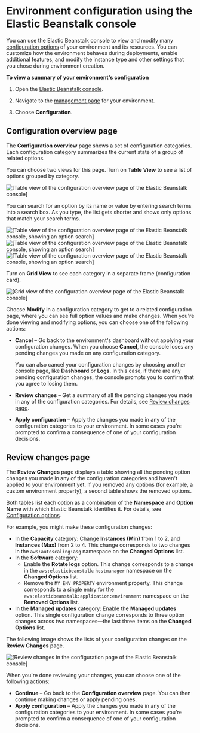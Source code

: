# Environment configuration using the Elastic Beanstalk console<a name="environments-cfg-console"></a>

You can use the Elastic Beanstalk console to view and modify many [configuration options](command-options.md) of your environment and its resources\. You can customize how the environment behaves during deployments, enable additional features, and modify the instance type and other settings that you chose during environment creation\.

**To view a summary of your environment's configuration**

1. Open the [Elastic Beanstalk console](https://console.aws.amazon.com/elasticbeanstalk)\.

1. Navigate to the [management page](environments-console.md) for your environment\.

1. Choose **Configuration**\.

## Configuration overview page<a name="environments-cfg-console.overview"></a>

The **Configuration overview** page shows a set of configuration categories\. Each configuration category summarizes the current state of a group of related options\.

You can choose two views for this page\. Turn on **Table View** to see a list of options grouped by category\.

![\[Table view of the configuration overview page of the Elastic Beanstalk console\]](http://docs.aws.amazon.com/elasticbeanstalk/latest/dg/images/environments-cfg-console.overview.table.png)

You can search for an option by its name or value by entering search terms into a search box\. As you type, the list gets shorter and shows only options that match your search terms\.

![\[Table view of the configuration overview page of the Elastic Beanstalk console, showing an option search\]](http://docs.aws.amazon.com/elasticbeanstalk/latest/dg/images/environments-cfg-console.overview.table.search1.png)![\[Table view of the configuration overview page of the Elastic Beanstalk console, showing an option search\]](http://docs.aws.amazon.com/elasticbeanstalk/latest/dg/images/environments-cfg-console.overview.table.search2.png)![\[Table view of the configuration overview page of the Elastic Beanstalk console, showing an option search\]](http://docs.aws.amazon.com/elasticbeanstalk/latest/dg/images/environments-cfg-console.overview.table.search3.png)

Turn on **Grid View** to see each category in a separate frame \(configuration card\)\.

![\[Grid view of the configuration overview page of the Elastic Beanstalk console\]](http://docs.aws.amazon.com/elasticbeanstalk/latest/dg/images/environments-cfg-console.overview.png)

Choose **Modify** in a configuration category to get to a related configuration page, where you can see full option values and make changes\. When you're done viewing and modifying options, you can choose one of the following actions:
+ **Cancel** – Go back to the environment's dashboard without applying your configuration changes\. When you choose **Cancel**, the console loses any pending changes you made on any configuration category\.

  You can also cancel your configuration changes by choosing another console page, like **Dashboard** or **Logs**\. In this case, if there are any pending configuration changes, the console prompts you to confirm that you agree to losing them\.
+ **Review changes** – Get a summary of all the pending changes you made in any of the configuration categories\. For details, see [Review changes page](#environments-cfg-console.review)\.
+ **Apply configuration** – Apply the changes you made in any of the configuration categories to your environment\. In some cases you're prompted to confirm a consequence of one of your configuration decisions\.

## Review changes page<a name="environments-cfg-console.review"></a>

The **Review Changes** page displays a table showing all the pending option changes you made in any of the configuration categories and haven't applied to your environment yet\. If you removed any options \(for example, a custom environment property\), a second table shows the removed options\.

Both tables list each option as a combination of the **Namespace** and **Option Name** with which Elastic Beanstalk identifies it\. For details, see [Configuration options](command-options.md)\.

For example, you might make these configuration changes:
+ In the **Capacity** category: Change **Instances \(Min\)** from 1 to 2, and **Instances \(Max\)** from 2 to 4\. This change corresponds to two changes in the `aws:autoscaling:asg` namespace on the **Changed Options** list\.
+ In the **Software** category:
  + Enable the **Rotate logs** option\. This change corresponds to a change in the `aws:elasticbeanstalk:hostmanager` namespace on the **Changed Options** list\.
  + Remove the `MY_ENV_PROPERTY` environment property\. This change corresponds to a single entry for the `aws:elasticbeanstalk:application:environment` namespace on the **Removed Options** list\.
+ In the **Managed updates** category: Enable the **Managed updates** option\. This single configuration change corresponds to three option changes across two namespaces—the last three items on the **Changed Options** list\.

The following image shows the lists of your configuration changes on the **Review Changes** page\.

![\[Review changes in the configuration page of the Elastic Beanstalk console\]](http://docs.aws.amazon.com/elasticbeanstalk/latest/dg/images/environments-cfg-console.review.png)

When you're done reviewing your changes, you can choose one of the following actions:
+ **Continue** – Go back to the **Configuration overview** page\. You can then continue making changes or apply pending ones\.
+ **Apply configuration** – Apply the changes you made in any of the configuration categories to your environment\. In some cases you're prompted to confirm a consequence of one of your configuration decisions\.